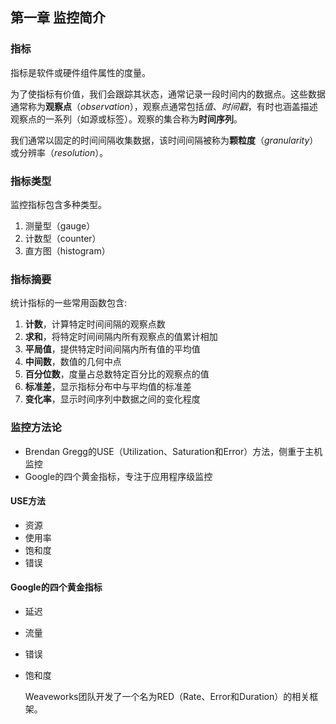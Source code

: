 ## 第一章 监控简介 

### 指标

指标是软件或硬件组件属性的度量。

为了使指标有价值，我们会跟踪其状态，通常记录一段时间内的数据点。这些数据通常称为**观察点**（*observation*），观察点通常包括*值*、*时间戳*，有时也涵盖描述观察点的一系列（如源或标签）。观察的集合称为**时间序列**。

我们通常以固定的时间间隔收集数据，该时间间隔被称为**颗粒度**（*granularity*）或分辨率（*resolution*）。

### 指标类型

监控指标包含多种类型。

1. 测量型（gauge）
2. 计数型（counter）
3. 直方图（histogram）

### 指标摘要

统计指标的一些常用函数包含:

1. **计数**，计算特定时间间隔的观察点数
2. **求和**，将特定时间间隔内所有观察点的值累计相加
3. **平局值**，提供特定时间间隔内所有值的平均值
4. **中间数**，数值的几何中点
5. **百分位数**，度量占总数特定百分比的观察点的值
6. **标准差**，显示指标分布中与平均值的标准差
7. **变化率**，显示时间序列中数据之间的变化程度

### 监控方法论

- Brendan Gregg的USE（Utilization、Saturation和Error）方法，侧重于主机监控
- Google的四个黄金指标，专注于应用程序级监控

#### USE方法

- 资源
- 使用率
- 饱和度
- 错误

#### Google的四个黄金指标

- 延迟
- 流量
- 错误
- 饱和度

    Weaveworks团队开发了一个名为RED（Rate、Error和Duration）的相关框架。




